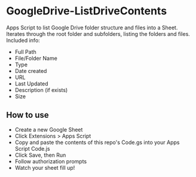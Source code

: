 # GoogleDrive-ListDriveContents
Apps Script to list Google Drive folder structure and files into a Sheet.
Iterates through the root folder and subfolders, listing the folders and files. Included info:
* Full Path
* File/Folder Name
* Type
* Date created
* URL
* Last Updated
* Description (if exists)
* Size

## How  to use
* Create a new Google Sheet
* Click Extensions > Apps Script
* Copy and paste the contents of this repo's Code.gs into your Apps Script Code.js
* Click Save, then Run
* Follow authorization prompts
* Watch your sheet fill up!

